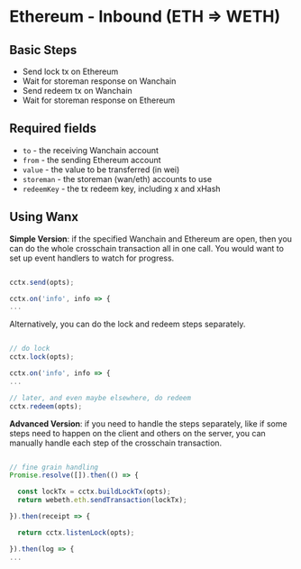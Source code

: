 # Ethereum - Inbound (ETH ⇒  WETH)

## Basic Steps

- Send lock tx on Ethereum
- Wait for storeman response on Wanchain
- Send redeem tx on Wanchain
- Wait for storeman response on Ethereum

## Required fields

- `to` - the receiving Wanchain account
- `from` - the sending Ethereum account
- `value` - the value to be transferred (in wei)
- `storeman` - the storeman (wan/eth) accounts to use
- `redeemKey` - the tx redeem key, including x and xHash

## Using Wanx

__Simple Version__: if the specified Wanchain and Ethereum are open, then you
can do the whole crosschain transaction all in one call. You would want to set
up event handlers to watch for progress.

```javascript

cctx.send(opts);

cctx.on('info', info => {
...

```

Alternatively, you can do the lock and redeem steps separately.

```javascript

// do lock
cctx.lock(opts);

cctx.on('info', info => {
...

// later, and even maybe elsewhere, do redeem
cctx.redeem(opts);

```

__Advanced Version__: if you need to handle the steps separately, like if some
steps need to happen on the client and others on the server, you can manually
handle each step of the crosschain transaction.

```javascript

// fine grain handling
Promise.resolve([]).then(() => {

  const lockTx = cctx.buildLockTx(opts);
  return webeth.eth.sendTransaction(lockTx);

}).then(receipt => {

  return cctx.listenLock(opts);

}).then(log => {
...


```
